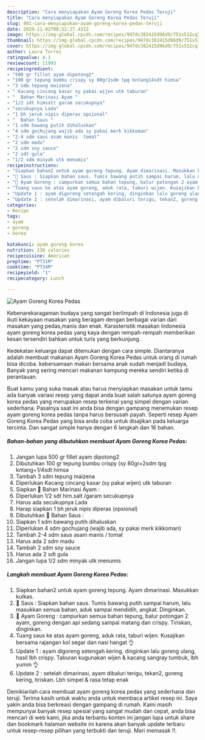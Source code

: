 ```yaml
---
description: "Cara menyiapakan Ayam Goreng Korea Pedas Teruji"
title: "Cara menyiapakan Ayam Goreng Korea Pedas Teruji"
slug: 861-cara-menyiapakan-ayam-goreng-korea-pedas-teruji
date: 2020-11-02T08:52:27.431Z
image: https://img-global.cpcdn.com/recipes/947dc382415d96d9/751x532cq70/ayam-goreng-korea-pedas-foto-resep-utama.jpg
thumbnail: https://img-global.cpcdn.com/recipes/947dc382415d96d9/751x532cq70/ayam-goreng-korea-pedas-foto-resep-utama.jpg
cover: https://img-global.cpcdn.com/recipes/947dc382415d96d9/751x532cq70/ayam-goreng-korea-pedas-foto-resep-utama.jpg
author: Laura Torres
ratingvalue: 4.1
reviewcount: 11993
recipeingredient:
- "500 gr fillet ayam dipotong2"
- "100 gr tepung bumbu crispy sy 80gr2sdm tpg kntang14sdt himsa"
- "3 sdm tepung maizena"
- " Kacang cincang kasar sy pakai wijen utk taburan"
- "  Bahan Marinasi Ayam "
- "1/2 sdt himsalt garam secukupnya"
- "secukupnya Lada"
- "1 bh jeruk nipis diperas opsional"
- "  Bahan Saus "
- "1 sdm bawang putih dihaluskan"
- "4 sdm gochujang wajib ada sy pakai merk kikkoman"
- "2-4 sdm saus asam manis  tomat"
- "2 sdm madu"
- "2 sdm soy sauce"
- "2 sdt gula"
- "1/2 sdm minyak utk menumis"
recipeinstructions:
- "Siapkan bahan2 untuk ayam goreng tepung. Ayam dimarinasi. Masukkan kulkas."
- "🔴 Saus : Siapkan bahan saus. Tumis bawang putih sampai harum, lalu masukkan semua bahan, aduk sampai mendidih, angkat. Dinginkan."
- "🔴 Ayam Goreng : campurkan semua bahan tepung, balur potongan 2 ayam, goreng dengan api sedang sampai matang dan crispy. Tiriskan, dinginkan."
- "Tuang saus ke atas ayam goreng, aduk rata, taburi wijen. Kusajikan bersama rajangan kol segar dan nasi hangat 👌"
- "Update 1 : ayam digoreng setengah kering, dinginkan lalu goreng ulang, hasil lbh crispy. Taburan kugunakan wijen &amp; kacang sangray tumbuk, lbh yumm 👌"
- "Update 2 : setelah dimarinasi, ayam dibaluri terigu, tekan2, goreng kering, tiriskan. Lbh simpel &amp; rasa tetap enak"
categories:
- Recipe
tags:
- ayam
- goreng
- korea

katakunci: ayam goreng korea 
nutrition: 238 calories
recipecuisine: American
preptime: "PT31M"
cooktime: "PT34M"
recipeyield: "1"
recipecategory: Lunch

---
```



![Ayam Goreng Korea Pedas](https://img-global.cpcdn.com/recipes/947dc382415d96d9/751x532cq70/ayam-goreng-korea-pedas-foto-resep-utama.jpg)

Kebenarekaragaman budaya yang sangat berlimpah di Indonesia juga di ikuti kekayaan masakan yang beragam dengan berbagai varian dari masakan yang pedas,manis dan enak. Karasteristik masakan Indonesia ayam goreng korea pedas yang kaya dengan rempah-rempah memberikan kesan tersendiri bahkan untuk turis yang berkunjung.


Kedekatan keluarga dapat ditemukan dengan cara simple. Diantaranya adalah membuat makanan Ayam Goreng Korea Pedas untuk orang di rumah bisa dicoba. kebersamaan makan bersama anak sudah menjadi budaya, Banyak yang sering mencari makanan kampung mereka sendiri ketika di perantauan.



Buat kamu yang suka masak atau harus menyiapkan masakan untuk tamu ada banyak variasi resep yang dapat anda buat salah satunya ayam goreng korea pedas yang merupakan resep terkenal yang simpel dengan varian sederhana. Pasalnya saat ini anda bisa dengan gampang menemukan resep ayam goreng korea pedas tanpa harus bersusah payah.
Seperti resep Ayam Goreng Korea Pedas yang bisa anda coba untuk disajikan pada keluarga tercinta. Dan sangat simple hanya dengan 6 langkah dan 16 bahan.


<!--inarticleads1-->

##### Bahan-bahan yang dibutuhkan membuat Ayam Goreng Korea Pedas:

1. Jangan lupa 500 gr fillet ayam dipotong2
1. Dibutuhkan 100 gr tepung bumbu crispy (sy 80gr+2sdm tpg kntang+1/4sdt himsa
1. Tambah 3 sdm tepung maizena
1. Diperlukan  Kacang cincang kasar (sy pakai wijen) utk taburan
1. Siapkan  🔴 Bahan Marinasi Ayam :
1. Diperlukan 1/2 sdt him.salt /garam secukupnya
1. Harus ada secukupnya Lada
1. Harap siapkan 1 bh jeruk nipis diperas (opsional)
1. Dibutuhkan  🔴 Bahan Saus :
1. Siapkan 1 sdm bawang putih dihaluskan
1. Diperlukan 4 sdm gochujang (wajib ada, sy pakai merk kikkoman)
1. Tambah 2-4 sdm saus asam manis / tomat
1. Harus ada 2 sdm madu
1. Tambah 2 sdm soy sauce
1. Harus ada 2 sdt gula
1. Jangan lupa 1/2 sdm minyak utk menumis




<!--inarticleads2-->

##### Langkah membuat  Ayam Goreng Korea Pedas:

1. Siapkan bahan2 untuk ayam goreng tepung. Ayam dimarinasi. Masukkan kulkas.
1. 🔴 Saus : Siapkan bahan saus. Tumis bawang putih sampai harum, lalu masukkan semua bahan, aduk sampai mendidih, angkat. Dinginkan.
1. 🔴 Ayam Goreng : campurkan semua bahan tepung, balur potongan 2 ayam, goreng dengan api sedang sampai matang dan crispy. Tiriskan, dinginkan.
1. Tuang saus ke atas ayam goreng, aduk rata, taburi wijen. Kusajikan bersama rajangan kol segar dan nasi hangat 👌
1. Update 1 : ayam digoreng setengah kering, dinginkan lalu goreng ulang, hasil lbh crispy. Taburan kugunakan wijen &amp; kacang sangray tumbuk, lbh yumm 👌
1. Update 2 : setelah dimarinasi, ayam dibaluri terigu, tekan2, goreng kering, tiriskan. Lbh simpel &amp; rasa tetap enak




Demikianlah cara membuat ayam goreng korea pedas yang sederhana dan teruji. Terima kasih untuk waktu anda untuk membaca artikel resep ini. Saya yakin anda bisa berkreasi dengan gampang di rumah. Kami masih mempunyai banyak resep spesial yang sangat mudah dan cepat, anda bisa mencari di web kami, jika anda terbantu konten ini jangan lupa untuk share dan bookmark halaman website ini karena akan banyak update terbaru untuk resep-resep pilihan yang terbukti dan teruji. Mari memasak !!. 
